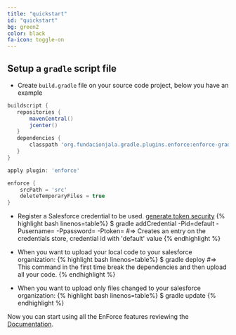 ```yaml
---
title: "quickstart"
id: "quickstart"
bg: green2
color: black
fa-icon: toggle-on
---
```


## Setup a `gradle` script file

- Create `build.gradle` file on your source code project, below you have an example

```groovy
buildscript {
   repositories {
       mavenCentral()
       jcenter()
   }
   dependencies {
       classpath 'org.fundacionjala.gradle.plugins.enforce:enforce-gradle-plugin:1.1.2'
   }
}

apply plugin: 'enforce'

enforce {
    srcPath = 'src'
    deleteTemporaryFiles = true
}
```

- Register a Salesforce credential to be used. [generate token security](http://www.salesforcegeneral.com/salesforce-articles/salesforce-security-token.html)
{% highlight bash linenos=table%}
   $ gradle addCredential  -Pid=default
                        -Pusername=<USER NAME>
                        -Ppassword=<PASSWORD> 
                        -Ptoken=<SECURITY TOKEN>
   #=> Creates an entry on the credentials store, credential id with 'default' value
{% endhighlight %}

- When you want to upload your local code to your salesforce organization:
{% highlight bash linenos=table%}
   $ gradle deploy
   #=> This command in the first time break the dependencies and then upload all your code.
{% endhighlight %}

- When you want to upload only files changed to your salesforce organization:
{% highlight bash linenos=table%}
   $ gradle update
{% endhighlight %}

Now you can start using all the EnForce features reviewing the [Documentation](documentation.html).

